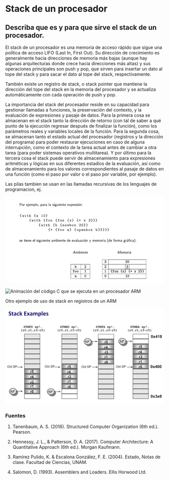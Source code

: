 # Stack de un procesador

Describa que es y para que sirve el stack de un procesador.
---

El stack de un procesador es una memoria de acceso rápido que sigue una política de acceso LIFO (Last In, First Out). Su dirección de crecimiento es generalmente hacia direcciones de memoria más bajas (aunque hay algunas arquitecturas donde crece hacia direcciones más altas) y sus operaciones principales son push y pop, que sirven para insertar un dato al tope del stack y para sacar el dato al tope del stack, respectivamente.

También existe un registro de stack, o stack pointer que mantiene la dirección del tope del stack en la memoria del procesador y se actualiza automáticamente con cada operación de push y pop.

La importancia del stack del procesador reside en su capacidad para gestionar llamadas a funciones, la preservación del contexto, y la evaluación de expresiones y pasaje de datos. Para la primera cosa se almacenan en el stack tanto la dirección de retorno (con tal de saber a qué punto de la ejecución regresar después de finalizar la función), como los parámetros reales y variables locales de la función. Para la segunda cosa, se almacenan tanto el estado actual del procesador (registros y la dirección del programa) para poder restaurar ejecuciones en caso de alguna interrupción, como el contexto de la tarea actual antes de cambiar a otra tarea (para poder sistemas operativos multitarea). Y por último para la tercera cosa el stack puede servir de almacenamiento para expresiones aritméticas y lógicas en sus diferentes estadíos de la evaluación, así como de almacenamiento para los valores correspondientes al pasaje de datos en una función (como el paso por valor o el paso por variable, por ejemplo).

Las pilas tambien se usan en las llamadas recursivas de los lenguajes de programacion, ej. 

![Pilas en lenguajes de programación](./Pila-en-lenguajes.png)

![Animación del código C que se ejecuta en un procesador ARM](https://lloydrochester.com/assets/svg/frame.svg)

Otro ejemplo de uso de stack en registros de un ARM

![Stack ejemplo](./stack-example.png)

### Fuentes 

1. Tanenbaum, A. S. (2016). Structured Computer Organization (6th ed.). Pearson.

2. Hennessy, J. L., & Patterson, D. A. (2017). Computer Architecture: A Quantitative Approach (6th ed.). Morgan Kaufmann.

3. Ramírez Pulido, K. & Escalona González, F. E. (2004). Estado, Notas de clase. Facultad de Ciencias, UNAM.

4. Salomon, D. (1993). Assemblers and Loaders. Ellis Horwood Ltd.
